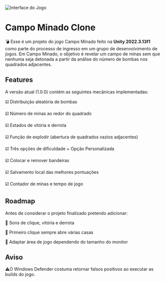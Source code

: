 ![Interface do Jogo](https://i.imgur.com/s0mdQca.gif)
# Campo Minado Clone
💣 Esse é um projeto do jogo Campo Minado feito na **Unity 2022.3.13f1** como parte do processo de ingresso em um grupo de desenvolvimento de jogos. Em Campo Minado, o objetivo é revelar um campo de minas sem que nenhuma seja detonada a partir da análise do número de bombas nos quadrados adjacentes.

## Features

A versão atual (1.0.0) contém as seguintes mecânicas implementadas:

 ☑️ Distribuição aleatória de bombas

 ☑️ Número de minas ao redor do quadrado

 ☑️ Estados de vitória e derrota

 ☑️ Função de explodir (abertura de quadrados vazios adjacentes)

 ☑️ Três opções de dificuldade + Opção Personalizada

 ☑️ Colocar e remover bandeiras

 ☑️ Salvamento local das melhores pontuações

 ☑️ Contador de minas e tempo de jogo

## Roadmap

Antes de considerar o projeto finalizado pretendo adicionar:

🔲 Sons de clique, vitória e derrota

🔲 Primeiro clique sempre abre várias casas

🔲 Adaptar área de jogo dependendo do tamanho do monitor

## Aviso
⚠️O Windows Defender costuma retornar falsos positivos ao executar as builds do jogo.